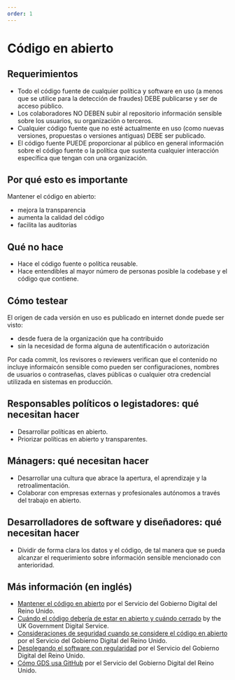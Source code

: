 ```yaml
---
order: 1
---
```


# Código en abierto

## Requerimientos

* Todo el código fuente de cualquier política y software en uso (a menos que se utilice para la detección de fraudes) DEBE publicarse y ser de acceso público.
* Los colaboradores NO DEBEN subir al repositorio información sensible sobre los usuarios, su organización o terceros.
* Cualquier código fuente que no esté actualmente en uso (como nuevas versiones, propuestas o versiones antiguas) DEBE ser publicado.
* El código fuente PUEDE proporcionar al público en general información sobre el código fuente o la política que sustenta cualquier interacción específica que tengan con una organización.

## Por qué esto es importante

Mantener el código en abierto:

* mejora la transparencia
* aumenta la calidad del código
* facilita las auditorías

## Qué no hace

* Hace el código fuente o política reusable.
* Hace entendibles al mayor número de personas posible la codebase y el código que contiene.

## Cómo testear

El origen de cada versión en uso es publicado en internet donde puede ser visto:

* desde fuera de la organización que ha contribuido
* sin la necesidad de forma alguna de autentificación o autorización

Por cada commit, los revisores o reviewers verifican que el contenido no incluye informaicón sensible como pueden ser configuraciones, nombres de usuarios o contraseñas, claves públicas o cualquier otra credencial utilizada en sistemas en producción.

## Responsables políticos o legistadores: qué necesitan hacer

* Desarrollar políticas en abierto.
* Priorizar políticas en abierto y transparentes.

## Mánagers: qué necesitan hacer

* Desarrollar una cultura que abrace la apertura, el aprendizaje y la retroalimentación.
* Colaborar con empresas externas y profesionales autónomos a través del trabajo en abierto.

## Desarrolladores de software y diseñadores: qué necesitan hacer

* Dividir de forma clara los datos y el código, de tal manera que se pueda alcanzar el requerimiento sobre información sensible mencionado con anterioridad.

## Más información (en inglés)

* [Mantener el código en abierto](https://gds.blog.gov.uk/2012/10/12/coding-in-the-open/) por el Servicio del Gobierno Digital del Reino Unido.
* [Cuándo el código debería de estar en abierto y cuándo cerrado](https://www.gov.uk/government/publications/open-source-guidance/when-code-should-be-open-or-closed) by the UK Government Digital Service.
* [Consideraciones de seguridad cuando se considere el código en abierto](https://www.gov.uk/government/publications/open-source-guidance/security-considerations-when-coding-in-the-open) por el Servicio del Gobierno Digital del Reino Unido.
* [Desplegando el software con regularidad](https://www.gov.uk/service-manual/technology/deploying-software-regularly) por el Servicio del Gobierno Digital del Reino Unido.
* [Cómo GDS usa GitHub](https://gdstechnology.blog.gov.uk/2014/01/27/how-we-use-github/) por el Servicio del Gobierno Digital del Reino Unido.


